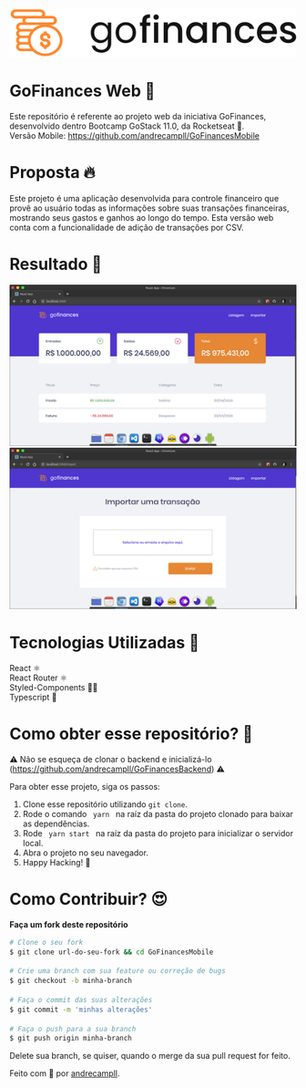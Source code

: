 <p align="center">
  <img src="LogoDark@3x.png" />
</p>

# GoFinances Web 💸
Este repositório é referente ao projeto web da iniciativa GoFinances, desenvolvido dentro Bootcamp GoStack 11.0, da Rocketseat 🚀. <br />
Versão Mobile: https://github.com/andrecampll/GoFinancesMobile

# Proposta 🔥
Este projeto é uma aplicação desenvolvida para controle financeiro que provê ao usuário
todas as informações sobre suas transações financeiras, mostrando seus gastos e
ganhos ao longo do tempo. Esta versão web conta com a funcionalidade de adição de transações por CSV.

# Resultado 🚀
<img src="Screenshot from 2020-04-30 18-34-24.png" />
<img src="Screenshot from 2020-04-30 18-35-39.png" />

# Tecnologias Utilizadas 🚀
React ⚛️ <br />
React Router ⚛️ <br />
Styled-Components 💅🏻 <br />
Typescript 🦕

# Como obter esse repositório? 🤔
⚠️ Não se esqueça de clonar o backend e inicializá-lo (https://github.com/andrecampll/GoFinancesBackend) ⚠️

Para obter esse projeto, siga os passos:
1. Clone esse repositório utilizando <code>git clone</code>.
2. Rode o comando <code> yarn </code> na raíz da pasta do projeto clonado para baixar as dependências.
3. Rode <code> yarn start </code> na raíz da pasta do projeto para inicializar o servidor local.
4. Abra o projeto no seu navegador.
5. Happy Hacking! 🚀

# Como Contribuir? 😍
**Faça um fork deste repositório**

```bash
# Clone o seu fork
$ git clone url-do-seu-fork && cd GoFinancesMobile

# Crie uma branch com sua feature ou correção de bugs
$ git checkout -b minha-branch

# Faça o commit das suas alterações
$ git commit -m 'minhas alterações'

# Faça o push para a sua branch
$ git push origin minha-branch
```

Delete sua branch, se quiser, quando o merge da sua pull request for feito. <br />

Feito com 💜 por <a href="https://www.linkedin.com/in/andrecampll/" target="blank">andrecampll</a>.


